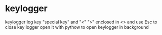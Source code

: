# keylogger
keylogger log key "special key" and "&lt;" ">"  enclosed in &lt;> and 
use Esc to close key logger
open it with pythow to open keylogger in background
